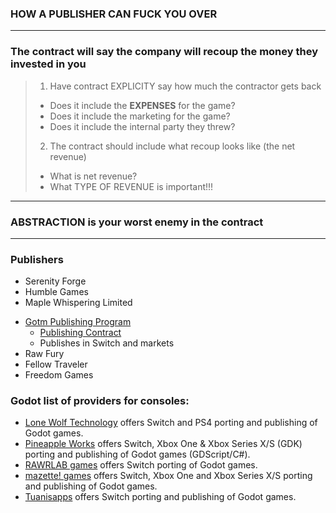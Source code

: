 ### HOW A PUBLISHER CAN FUCK YOU OVER

---

### The contract will say the company will recoup the money they invested in you

>1. Have contract EXPLICITY say how much the contractor gets back
>	* Does it include the **EXPENSES** for the game?
>	* Does it include the marketing for the game?
>	* Does it include the internal party they threw?
>2. The contract should include what recoup looks like (the net revenue)
>	* What is net revenue?
>    * What TYPE OF REVENUE is important!!!

---

### **ABSTRACTION** is your worst enemy in the contract

---

### Publishers
* Serenity Forge
* Humble Games
* Maple Whispering Limited
+ [Gotm Publishing Program](https://gotm.io/about/gpp?ref=godotes.com)
	+ [Publishing Contract](https://docs.google.com/document/d/1j8m52_EiLKvyQAM2fkibjmokYxxJI-w7--Kq95Ta8iM/edit?ref=godotes.com)
	+ Publishes in Switch and markets
+ Raw Fury
+ Fellow Traveler
+ Freedom Games

### Godot list of providers for consoles:
- [Lone Wolf Technology](https://www.lonewolftechnology.com/) offers Switch and PS4 porting and publishing of Godot games.
- [Pineapple Works](https://pineapple.works/) offers Switch, Xbox One & Xbox Series X/S (GDK) porting and publishing of Godot games (GDScript/C#).
- [RAWRLAB games](https://www.rawrlab.com/) offers Switch porting of Godot games.
- [mazette! games](https://mazette.games/) offers Switch, Xbox One and Xbox Series X/S porting and publishing of Godot games.
- [Tuanisapps](https://www.tuanisapps.com/) offers Switch porting and publishing of Godot games.


